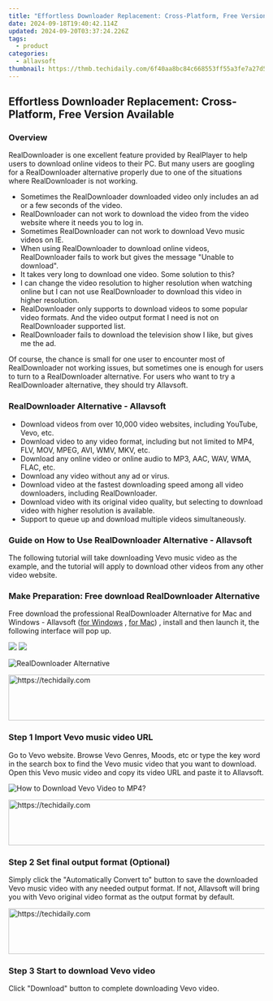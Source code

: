 ```yaml
---
title: "Effortless Downloader Replacement: Cross-Platform, Free Version Available"
date: 2024-09-18T19:40:42.114Z
updated: 2024-09-20T03:37:24.226Z
tags:
  - product
categories:
  - allavsoft
thumbnail: https://thmb.techidaily.com/6f40aa8bc84c668553ff55a3fe7a27d53d5fc34a3d453d8ed3a4e878312705cb.jpg
---
```


## Effortless Downloader Replacement: Cross-Platform, Free Version Available

### Overview

RealDownloader is one excellent feature provided by RealPlayer to help users to download online videos to their PC. But many users are googling for a RealDownloader alternative properly due to one of the situations where RealDownloader is not working.

* Sometimes the RealDownloader downloaded video only includes an ad or a few seconds of the video.
* RealDownloader can not work to download the video from the video website where it needs you to log in.
* Sometimes RealDownloader can not work to download Vevo music videos on IE.
* When using RealDownloader to download online videos, RealDownloader fails to work but gives the message "Unable to download".
* It takes very long to download one video. Some solution to this?
* I can change the video resolution to higher resolution when watching online but I can not use RealDownloader to download this video in higher resolution.
* RealDownloader only supports to download videos to some popular video formats. And the video output format I need is not on RealDownloader supported list.
* RealDownloader fails to download the television show I like, but gives me the ad.

Of course, the chance is small for one user to encounter most of RealDownloader not working issues, but sometimes one is enough for users to turn to a RealDownloader alternative. For users who want to try a RealDownloader alternative, they should try Allavsoft.

### RealDownloader Alternative - Allavsoft

* Download videos from over 10,000 video websites, including YouTube, Vevo, etc.
* Download video to any video format, including but not limited to MP4, FLV, MOV, MPEG, AVI, WMV, MKV, etc.
* Download any online video or online audio to MP3, AAC, WAV, WMA, FLAC, etc.
* Download any video without any ad or virus.
* Download video at the fastest downloading speed among all video downloaders, including RealDownloader.
* Download video with its original video quality, but selecting to download video with higher resolution is available.
* Support to queue up and download multiple videos simultaneously.

### Guide on How to Use RealDownloader Alternative - Allavsoft

The following tutorial will take downloading Vevo music video as the example, and the tutorial will apply to download other videos from any other video website.

### Make Preparation: Free download RealDownloader Alternative

Free download the professional RealDownloader Alternative for Mac and Windows - Allavsoft ([for Windows](https://tools.techidaily.com/allavsoft/products/) , [for Mac](https://tools.techidaily.com/allavsoft/products/)) , install and then launch it, the following interface will pop up.

[![](https://www.allavsoft.com/how-to/../images/how-to/free-download-win.jpg)](https://tools.techidaily.com/allavsoft/products/) [![](https://www.allavsoft.com/how-to/../images/how-to/free-download-mac.jpg)](https://tools.techidaily.com/allavsoft/products/)

![RealDownloader Alternative](https://www.allavsoft.com/how-to/../images/allavsoft/screen-shot-600.jpg)

<!-- affiliate ads begin -->
<a href="https://appsumo.8odi.net/c/5597632/2100541/7443" target="_top" id="2100541">
  <img src="//a.impactradius-go.com/display-ad/7443-2100541" border="0" alt="https://techidaily.com" width="728" height="90"/>
</a>
<img height="0" width="0" src="https://appsumo.8odi.net/i/5597632/2100541/7443" style="position:absolute;visibility:hidden;" border="0" />
<!-- affiliate ads end -->

### Step 1 Import Vevo music video URL

Go to Vevo website. Browse Vevo Genres, Moods, etc or type the key word in the search box to find the Vevo music video that you want to download. Open this Vevo music video and copy its video URL and paste it to Allavsoft.

![How to Download Vevo Video to MP4?](https://www.allavsoft.com/how-to/../images/how-to/download-rtmp-video/download-rtmp-video.jpg)

<!-- affiliate ads begin -->
<a href="https://aligracehair.sjv.io/c/5597632/1868575/19272" target="_top" id="1868575">
  <img src="//a.impactradius-go.com/display-ad/19272-1868575" border="0" alt="https://techidaily.com" width="728" height="90"/>
</a>
<img height="0" width="0" src="https://aligracehair.sjv.io/i/5597632/1868575/19272" style="position:absolute;visibility:hidden;" border="0" />
<!-- affiliate ads end -->

### Step 2 Set final output format (Optional)

Simply click the "Automatically Convert to" button to save the downloaded Vevo music video with any needed output format. If not, Allavsoft will bring you with Vevo original video format as the output format by default.

<!-- affiliate ads begin -->
<a href="https://appsumo.8odi.net/c/5597632/2144308/7443" target="_top" id="2144308">
  <img src="//a.impactradius-go.com/display-ad/7443-2144308" border="0" alt="https://techidaily.com" width="600" height="90"/>
</a>
<img height="0" width="0" src="https://appsumo.8odi.net/i/5597632/2144308/7443" style="position:absolute;visibility:hidden;" border="0" />
<!-- affiliate ads end -->

### Step 3 Start to download Vevo video

Click "Download" button to complete downloading Vevo video.

<ins class="adsbygoogle"
     style="display:block"
     data-ad-format="autorelaxed"
     data-ad-client="ca-pub-7571918770474297"
     data-ad-slot="1223367746"></ins>

<ins class="adsbygoogle"
     style="display:block"
     data-ad-client="ca-pub-7571918770474297"
     data-ad-slot="8358498916"
     data-ad-format="auto"
     data-full-width-responsive="true"></ins>

